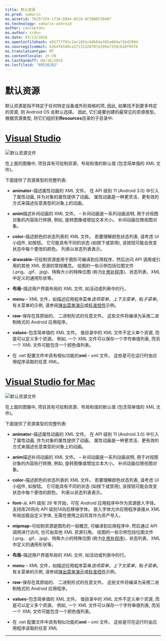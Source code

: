 ```yaml
---
title: 默认资源
ms.prod: xamarin
ms.assetid: 762572F0-173A-D994-0510-8F36BEF3D487
ms.technology: xamarin-android
author: conceptdev
ms.author: crdun
ms.date: 03/13/2018
ms.openlocfilehash: e8277ff92c2ac1891c60b8da385a904af1bd299d
ms.sourcegitcommit: 6264fb540ca1f131328707e295e7259cb10f95fb
ms.translationtype: MT
ms.contentlocale: zh-CN
ms.lasthandoff: 08/16/2019
ms.locfileid: "69526292"
---
```

# <a name="default-resources"></a>默认资源

默认资源是指不特定于任何特定设备或外形规格的项, 因此, 如果找不到更多特定的资源, 则 Android OS 会默认选择。 因此, 它们是要创建的最常见的资源类型。 根据资源类型, 将它们组织到**Resources**目录的子目录中:

# <a name="visual-studiotabwindows"></a>[Visual Studio](#tab/windows)

![默认资源文件](default-resources-images/01-resource-files-vs.png)

在上面的图像中, 项目具有可绘制资源、布局和值的默认值 (包含简单值的 XML 文件)。

下面提供了资源类型的完整列表:

- **animator**&ndash;描述属性动画的 XML 文件。
   在 API 级别 11 (Android 3.0) 中引入了属性动画, 并为对象的属性提供了动画。 属性动画是一种更灵活、更有效的方式来描述任意类型的对象上的动画。

- **anim**描述补间动画的 XML 文件。 &ndash; 补间动画是一系列动画说明, 用于对视图对象的内容执行转换, 例如, 旋转图像或增加文本大小。 补间动画仅限视图对象。

- **color**&ndash;描述颜色的状态列表的 XML 文件。 若要理解颜色状态列表, 请考虑 UI 小组件, 如按钮。
   它可能具有不同的状态 (如按下或禁用), 该按钮可能会改变状态中每个更改的颜色。 列表以状态列表表示。

- **drawable**&ndash;可绘制资源是用于图形可编译到应用程序，然后访问 API 调用或引用的其他 XML 资源的常规概念。
   绘图的一些示例包括位图文件 (.png、.gif、.jpg)、特殊大小的特殊位图 (称为[9 修补程序](https://developer.android.com/guide/topics/graphics/2d-graphics.html#nine-patch))、状态列表、XML 中定义的通用形状等。
 
- **布局**&ndash;描述用户界面布局的 XML 文件, 如活动或列表中的行。

- **menu** &ndash; XML 文件，如描述应用程序菜单*选项菜单*，*上下文菜单*，和*子菜单*。 有关菜单的示例, 请参阅[弹出菜单演示](https://docs.microsoft.com/samples/xamarin/monodroid-samples/popupmenudemo)或[标准控件](https://docs.microsoft.com/samples/xamarin/mobile-samples/standardcontrols/)示例。

- **raw**&ndash;保存在其原始的、 二进制形式的任意文件。 这些文件将编译为采用二进制格式的 Android 应用程序。

- **values**&ndash;包含简单值的 XML 文件。 值目录中的 XML 文件不定义单个资源, 而是可以定义多个资源。 例如, 一个 XML 文件可以保存一个字符串值列表, 而另一个 XML 文件可能包含一个颜色值列表。

- 在 .net 配置文件中具有相似功能的**xml** &ndash; xml 文件。 这些是可在运行时由应用程序读取的任意 XML。


# <a name="visual-studio-for-mactabmacos"></a>[Visual Studio for Mac](#tab/macos)

![默认资源文件](default-resources-images/01-resource-files-xs.png)

在上面的图像中, 项目具有可绘制资源、布局和值的默认值 (包含简单值的 XML 文件)。

下面提供了资源类型的完整列表:

- **animator**&ndash;描述属性动画的 XML 文件。
   在 API 级别 11 (Android 3.0) 中引入了属性动画, 并为对象的属性提供了动画。 属性动画是一种更灵活、更有效的方式来描述任意类型的对象上的动画。

- **anim**描述补间动画的 XML 文件。 &ndash; 补间动画是一系列动画说明, 用于对视图对象的内容执行转换, 例如, 旋转图像或增加文本大小。 补间动画仅限视图对象。

- **color**&ndash;描述颜色的状态列表的 XML 文件。 若要理解颜色状态列表, 请考虑 UI 小组件, 如按钮。
   它可能具有不同的状态 (如按下或禁用), 该按钮可能会改变状态中每个更改的颜色。 列表以状态列表表示。

- **font**&ndash;从 API 级别 26 年开始，可在 Android 应用程序中作为资源嵌入字体。 支持库26将向 API 级别14向后移植字体。 嵌入字体允许应用程序直接从 XML 布局加载自定义字体, 无需在使用之前将其作为资产导入。

- **mipmap**&ndash;可绘制资源是图形的一般概念, 可编译到应用程序中, 然后通过 API 调用进行访问, 也可由其他 XML 资源引用。
   绘图的一些示例包括位图文件 (.png、.gif、.jpg)、特殊大小的特殊位图 (称为[9 修补程序](https://developer.android.com/guide/topics/graphics/2d-graphics.html#nine-patch))、状态列表、XML 中定义的通用形状等。

- **布局**&ndash;描述用户界面布局的 XML 文件, 如活动或列表中的行。

- **menu** &ndash; XML 文件，如描述应用程序菜单*选项菜单*，*上下文菜单*，和*子菜单*。 有关菜单的示例, 请参阅[弹出菜单演示](https://docs.microsoft.com/samples/xamarin/monodroid-samples/popupmenudemo)或[标准控件](https://docs.microsoft.com/samples/xamarin/mobile-samples/standardcontrols/)示例。

- **raw**&ndash;保存在其原始的、 二进制形式的任意文件。 这些文件将编译为采用二进制格式的 Android 应用程序。

- **values**&ndash;包含简单值的 XML 文件。 值目录中的 XML 文件不定义单个资源, 而是可以定义多个资源。 例如, 一个 XML 文件可以保存一个字符串值列表, 而另一个 XML 文件可能包含一个颜色值列表。

- 在 .net 配置文件中具有相似功能的**xml** &ndash; xml 文件。 这些是可在运行时由应用程序读取的任意 XML

-----
